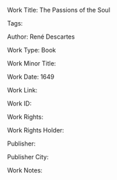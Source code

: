 Work Title: The Passions of the Soul 

Tags: 

Author: René Descartes

Work Type: Book 

Work Minor Title:  

Work Date: 1649

Work Link:  

Work ID:  

Work Rights:  

Work Rights Holder:  

Publisher:  

Publisher City:  

Work Notes: 

